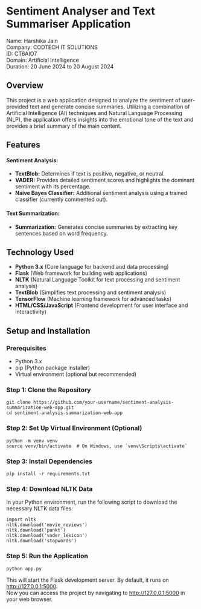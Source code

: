 
# Sentiment Analyser and Text Summariser Application

Name: Harshika Jain   
Company: CODTECH IT SOLUTIONS  
ID: CT6AIO7  
Domain: Artificial Intelligence  
Duration: 20 June 2024 to 20 August 2024  

## Overview

This project is a web application designed to analyze the sentiment of user-provided text and generate concise summaries. Utilizing a combination of Artificial Intelligence (AI) techniques and Natural Language Processing (NLP), the application offers insights into the emotional tone of the text and provides a brief summary of the main content.

## Features
#### Sentiment Analysis:  
- **TextBlob:** Determines if text is positive, negative, or neutral.  
- **VADER:** Provides detailed sentiment scores and highlights the dominant sentiment with its percentage.  
- **Naive Bayes Classifier:** Additional sentiment analysis using a trained classifier (currently commented out).

#### Text Summarization:  
- **Summarization:** Generates concise summaries by extracting key sentences based on word frequency.  

## Technology Used  
- **Python 3.x** (Core language for backend and data processing)
- **Flask** (Web framework for building web applications)
- **NLTK** (Natural Language Toolkit for text processing and sentiment analysis)
- **TextBlob** (Simplifies text processing and sentiment analysis)
- **TensorFlow** (Machine learning framework for advanced tasks)
- **HTML/CSS/JavaScript** (Frontend development for user interface and interactivity)

## Setup and Installation

### Prerequisites

- Python 3.x
- pip (Python package installer)
- Virtual environment (optional but recommended)

### Step 1: Clone the Repository

``` 
git clone https://github.com/your-username/sentiment-analysis-summarization-web-app.git
cd sentiment-analysis-summarization-web-app
```

### Step 2: Set Up Virtual Environment (Optional)

```
python -m venv venv
source venv/bin/activate  # On Windows, use `venv\Scripts\activate`
```

### Step 3: Install Dependencies

```
pip install -r requirements.txt 
```

### Step 4: Download NLTK Data

In your Python environment, run the following script to download the necessary NLTK data files:

```
import nltk
nltk.download('movie_reviews')
nltk.download('punkt')
nltk.download('vader_lexicon')
nltk.download('stopwords')
```

### Step 5: Run the Application

```
python app.py
```
This will start the Flask development server. By default, it runs on http://127.0.0.1:5000.  
Now you can access the project by navigating to http://127.0.0.1:5000 in your web browser.








